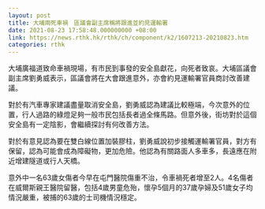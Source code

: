 ```yaml
---
layout: post
title: 大埔兩死車禍　區議會副主席稱將跟進並約見運輸署
date: 2021-08-23 17:58:48.000000000 +08:00
link: https://news.rthk.hk/rthk/ch/component/k2/1607213-20210823.htm
categories: rthk
---
```


大埔廣福道致命車禍現場，有市民到事發的安全島獻花，向死者致哀。大埔區議會副主席劉勇威表示，區議會將在大會跟進意外，亦會約見運輸署官員商討改善建議。

對於有汽車專家建議盡量取消安全島，劉勇威認為建議比較極端，今次意外的位置，行人過路的綠燈足夠一般市民包括長者過全條馬路。但意外後，街坊對於這個安全島有一定陰影，會繼續探討有何改善方法。

對於有意見認為要在雙白線位置加裝膠柱，劉勇威說初步接觸運輸署官員，對方有保留，認為可能會成為障礙物，更加危險。他認為有關路面人多車多，長遠應在附近增建隧道或行人天橋。

意外中一名63歲女傷者今早在屯門醫院傷重不治，令車禍死者增至2人。4名傷者在威爾斯親王醫院留醫，包括4歲男童危殆，懷孕5個月的37歲孕婦及51歲女子均情況嚴重，被捕的63歲的士司機情況穩定。

